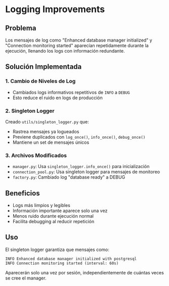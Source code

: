 # Logging Improvements

## Problema
Los mensajes de log como "Enhanced database manager initialized" y "Connection monitoring started" aparecían repetidamente durante la ejecución, llenando los logs con información redundante.

## Solución Implementada

### 1. Cambio de Niveles de Log
- Cambiados logs informativos repetitivos de `INFO` a `DEBUG`
- Esto reduce el ruido en logs de producción

### 2. Singleton Logger
Creado `utils/singleton_logger.py` que:
- Rastrea mensajes ya logueados
- Previene duplicados con `log_once()`, `info_once()`, `debug_once()`
- Mantiene un set de mensajes únicos

### 3. Archivos Modificados
- `manager.py`: Usa `singleton_logger.info_once()` para inicialización
- `connection_pool.py`: Usa singleton logger para mensajes de monitoreo
- `factory.py`: Cambiado log "database ready" a DEBUG

## Beneficios
- Logs más limpios y legibles
- Información importante aparece solo una vez
- Menos ruido durante ejecución normal
- Facilita debugging al reducir repetición

## Uso
El singleton logger garantiza que mensajes como:
```
INFO Enhanced database manager initialized with postgresql
INFO Connection monitoring started (interval: 60s)
```

Aparecerán solo una vez por sesión, independientemente de cuántas veces se cree el manager.